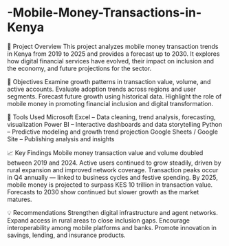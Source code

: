 # -Mobile-Money-Transactions-in-Kenya

🧩 Project Overview 
This project analyzes mobile money transaction trends in Kenya from 2019 to 2025 and provides a forecast up to 2030. It explores how digital financial services have evolved, their impact on inclusion and the economy, and future projections for the sector.

🎯 Objectives
Examine growth patterns in transaction value, volume, and active accounts.
Evaluate adoption trends across regions and user segments.
Forecast future growth using historical data.
Highlight the role of mobile money in promoting financial inclusion and digital transformation.

🧮 Tools Used
Microsoft Excel – Data cleaning, trend analysis, forecasting, visualization
Power BI – Interactive dashboards and data storytelling
Python  – Predictive modeling and growth trend projection
Google Sheets / Google Site – Publishing analysis and insights

📈 Key Findings
Mobile money transaction value and volume doubled between 2019 and 2024.
Active users continued to grow steadily, driven by rural expansion and improved network coverage.
Transaction peaks occur in Q4 annually — linked to business cycles and festive spending.
By 2025, mobile money is projected to surpass KES 10 trillion in transaction value.
Forecasts to 2030 show continued but slower growth as the market matures.

💡 Recommendations
Strengthen digital infrastructure and agent networks.
Expand access in rural areas to close inclusion gaps.
Encourage interoperability among mobile platforms and banks.
Promote innovation in savings, lending, and insurance products.

